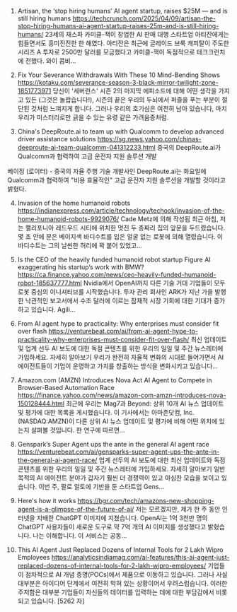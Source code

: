 1. Artisan, the ‘stop hiring humans’ AI agent startup, raises $25M — and is still hiring humans
https://techcrunch.com/2025/04/09/artisan-the-stop-hiring-humans-ai-agent-startup-raises-25m-and-is-still-hiring-humans/
23세의 재스파 카미클-잭이 창업한 AI 판매 대행 스타트업 아티잔에게는 힘들면서도 흥미진진한 한 해였다.
아티잔은 최근에 글레이드 브룩 캐피탈이 주도한 시리즈 A 투자로 2500만 달러를 모금했다고 카미클-잭이 독점적으로 테크크런치에 전했다. 와이 콤비...

2. Fix Your Severance Withdrawals With These 10 Mind-Bending Shows
https://kotaku.com/severance-season-3-black-mirror-twilight-zone-1851773971
당신이 '세버런스' 시즌 2의 마지막 에피소드에 대해 어떤 생각을 가지고 있든 (그것은 놀랍습니다!), 시즌의 끝은 우리의 두뇌에서 퍼즐을 푸는 부분이 절단된 것처럼 느껴지게 합니다. 그러나 우리의 호기심은 여전히 남아 있습니다, 마치 우리가 미스터리로만 긁을 수 있는 유령 같은 가려움증처럼.

3. China's DeepRoute.ai to team up with Qualcomm to develop advanced driver assistance solutions
https://sg.news.yahoo.com/chinas-deeproute-ai-team-qualcomm-041312233.html
중국의 DeepRoute.ai가 Qualcomm과 협력하여 고급 운전자 지원 솔루션 개발

베이징 (로이터) - 중국의 자율 주행 기술 개발사인 DeepRoute.ai는 화요일에 Qualcomm과 협력하여 "비용 효율적인" 고급 운전자 지원 솔루션을 개발할 것이라고 밝혔다.

4. Invasion of the home humanoid robots
https://indianexpress.com/article/technology/techook/invasion-of-the-home-humanoid-robots-9929076/
Cade Metz에 의해 작성됨
최근 아침, 저는 캘리포니아 레드우드 시티에 위치한 멋진 두 층짜리 집의 앞문을 두드렸습니다. 몇 초 안에 문은 베이지색 바디수트를 입은 얼굴 없는 로봇에 의해 열렸습니다. 이 바디수트는 그의 날씬한 허리에 꽉 붙어 있었고...

5. Is the CEO of the heavily funded humanoid robot startup Figure AI exaggerating his startup’s work with BMW?
https://ca.finance.yahoo.com/news/ceo-heavily-funded-humanoid-robot-185637777.html
Nvidia에서 OpenAI까지 다른 기술 거대 기업들이 모두 로봇 중심의 이니셔티브를 시작했습니다. 투자 관리 회사인 ARK가 지난 가을 발행한 낙관적인 보고서에서 수조 달러에 이르는 잠재적 시장 기회에 대한 기대가 증가하고 있습니다. Agili...

6. From AI agent hype to practicality: Why enterprises must consider fit over flash
https://venturebeat.com/ai/from-ai-agent-hype-to-practicality-why-enterprises-must-consider-fit-over-flash/
최신 업데이트 및 업계 선두 AI 보도에 대한 독점 콘텐츠를 위한 우리의 일일 및 주간 뉴스레터에 가입하세요. 자세히 알아보기
우리가 완전히 자율적 변화의 시대로 들어가면서 AI 에이전트들이 기업이 운영하고 가치를 창출하는 방식을 변화시키고 있습니다...

7. Amazon.com (AMZN) Introduces Nova Act AI Agent to Compete in Browser-Based Automation Race
https://finance.yahoo.com/news/amazon-com-amzn-introduces-nova-150128444.html
최근에 우리는 Mag7과 Beyond: 상위 10개 AI 뉴스 업데이트 및 평가에 대한 목록을 게시했습니다. 이 기사에서는 아마존닷컴, Inc. (NASDAQ:AMZN)이 다른 상위 AI 뉴스 업데이트 및 평가에 비해 어떤 위치에 있는지 살펴볼 것입니다.
한 연구에 따르면...

8. Genspark’s Super Agent ups the ante in the general AI agent race
https://venturebeat.com/ai/gensparks-super-agent-ups-the-ante-in-the-general-ai-agent-race/
업계 선두의 AI 보도에 대한 최신 업데이트와 독점 콘텐츠를 위한 우리의 일일 및 주간 뉴스레터에 가입하세요. 자세히 알아보기
일반 목적의 AI 에이전트 분야가 갑자기 훨씬 더 경쟁력이 있고 야심찬 모습을 보이고 있습니다.
이번 주, 팔로 알토에 기반을 둔 스타트업 Gens...

9. Here's how it works
https://bgr.com/tech/amazons-new-shopping-agent-is-a-glimpse-of-the-future-of-ai/
저는 모르겠지만, 제가 한 주 동안 인터넷을 지배한 ChatGPT 이미지에 지쳤습니다. OpenAI는 1억 3천만 명의 ChatGPT 사용자들이 새로운 도구로 약 7억 개의 AI 이미지를 생성했다고 밝혔습니다.
나는 이해합니다. 이 서비스는 공동...

10. This AI Agent Just Replaced Dozens of Internal Tools for 2 Lakh Wipro Employees
https://analyticsindiamag.com/ai-features/this-ai-agent-just-replaced-dozens-of-internal-tools-for-2-lakh-wipro-employees/
기업들이 점차적으로 AI 개념 증명(POCs)에서 제품으로 이동하고 있습니다. 그러나 사실 대부분은 아이디어 단계에서 여전히 막혀 있는 상황이어서 우려스럽습니다. 이러한 주저함은 대부분 기업들이 자신들의 데이터를 입력하는 데에 대한 부담감에서 비롯되고 있습니다. [5262 자]

